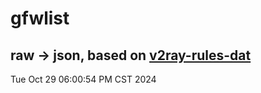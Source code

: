# gfwlist
## raw -> json, based on [v2ray-rules-dat](https://github.com/Loyalsoldier/v2ray-rules-dat)
Tue Oct 29 06:00:54 PM CST 2024


